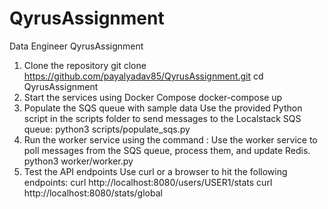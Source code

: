# QyrusAssignment
Data Engineer QyrusAssignment


1. Clone the repository
    git clone https://github.com/payalyadav85/QyrusAssignment.git
    cd QyrusAssignment
2. Start the services using Docker Compose
    docker-compose up
3. Populate the SQS queue with sample data
    Use the provided Python script in the scripts folder to send messages to the Localstack SQS queue:
        python3 scripts/populate_sqs.py
4. Run the worker service using the command : 
    Use the worker service to poll messages from the SQS queue, process them, and update Redis.
        python3 worker/worker.py
5. Test the API endpoints
    Use curl or a browser to hit the following endpoints:
    curl http://localhost:8080/users/USER1/stats
    curl http://localhost:8080/stats/global
